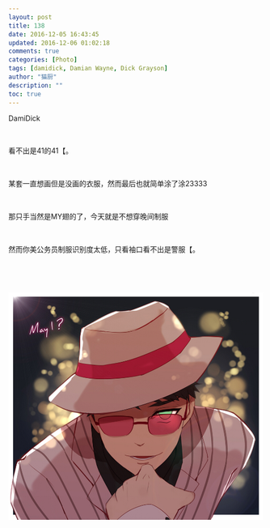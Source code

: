 ```yaml
---
layout: post
title: 138
date: 2016-12-05 16:43:45
updated: 2016-12-06 01:02:18
comments: true
categories: [Photo]
tags: [damidick, Damian Wayne, Dick Grayson]
author: "猫厨"
description: ""
toc: true
---
```


<p>DamiDick</p> 
<br /> 
<p>看不出是41的41【。</p> 
<br /> 
<p>某套一直想画但是没画的衣服，然而最后也就简单涂了涂23333</p> 
<br /> 
<p>那只手当然是MY翅的了，今天就是不想穿晚间制服</p> 
<br /> 
<p>然而你美公务员制服识别度太低，只看袖口看不出是警服【。</p> 
<br /> 
<p><br /></p>

![](https://raw.githubusercontent.com/alicewish/meowchain247/master/img_cVZNdzJtQk9JV2RYSndkTzlNY2s3SkVibmJuS0ppSEVWeGVOaHBJK0MrMTUxNWhuWWpZeURnPT0.jpg)